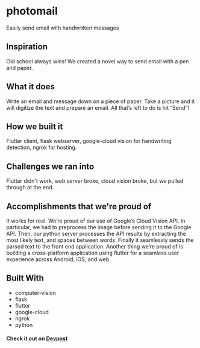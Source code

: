 # photomail
Easily send email with handwritten messages

## Inspiration
Old school always wins! We created a novel way to send email with a pen and paper.

## What it does
Write an email and message down on a piece of paper. Take a picture and it will digitize the text and prepare an email. All that’s left to do is hit “Send”!

## How we built it
Flutter client, flask webserver, google-cloud vision for handwriting detection, ngrok for hosting.

## Challenges we ran into
Flutter didn't work, web server broke, cloud vision broke, but we pulled through at the end.

## Accomplishments that we're proud of
It works for real. We’re proud of our use of Google’s Cloud Vision API. In particular, we had to preprocess the image before sending it to the Google API. Then, our python server processes the API results by extracting the most likely text, and spaces between words. Finally it seamlessly sends the parsed text to the front end application. Another thing we’re proud of is building a cross-platform application using flutter for a seamless user experience across Android, iOS, and web.

## Built With
- computer-vision
- flask
- flutter
- google-cloud
- ngrok
- python

#### Check it out on [Devpost](https://devpost.com/software/photomail)
